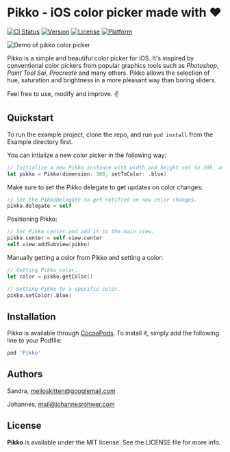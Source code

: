 # Pikko - iOS color picker made with ❤️

[![CI Status](https://img.shields.io/travis/melloskitten/pikko.svg?style=flat)](https://travis-ci.org/melloskitten/pikko)
[![Version](https://img.shields.io/cocoapods/v/Pikko.svg?style=flat)](https://cocoapods.org/pods/Pikko)
[![License](https://img.shields.io/github/license/melloskitten/pikko.svg?style=flat)](https://cocoapods.org/pods/Pikko)
[![Platform](https://img.shields.io/cocoapods/p/Pikko.svg?style=flat)](https://cocoapods.org/pods/Pikko)

![Demo of pikko color picker](https://raw.githubusercontent.com/melloskitten/pikko/develop/doc/demo.gif)

Pikko is a simple and beautiful color picker for iOS. It's inspired by conventional color pickers from popular graphics tools such as _Photoshop_, _Paint Tool Sai_, _Procreate_ and many others. Pikko allows the selection of hue, saturation and brightness in a more pleasant way than boring sliders.

Feel free to use, modify and improve. ✌️

## Quickstart

To run the example project, clone the repo, and run `pod install` from the Example directory first.

You can intialize a new color picker in the following way:

```swift
// Initialize a new Pikko instance with width and height set to 300, and initialized to blue.
let pikko = Pikko(dimension: 300, setToColor: .blue)
```

Make sure to set the Pikko delegate to get updates on color changes:

```swift
// Set the PikkoDelegate to get notified on new color changes.
pikko.delegate = self
```

Positioning Pikko:

```swift
// Set Pikko center and add it to the main view.
pikko.center = self.view.center
self.view.addSubview(pikko)
```

Manually getting a color from Pikko and setting a color:
```swift
// Getting Pikko color.
let color = pikko.getColor()

// Setting Pikko to a specific color.
pikko.setColor(.blue)
```


## Installation

Pikko is available through [CocoaPods](https://cocoapods.org). To install
it, simply add the following line to your Podfile:

```ruby
pod 'Pikko'
```

## Authors

Sandra, melloskitten@googlemail.com

Johannes, mail@johannesrohwer.com

## License

__Pikko__ is available under the MIT license. See the LICENSE file for more info.
